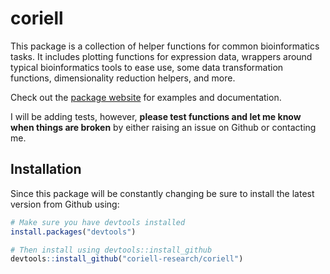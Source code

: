 # coriell

This package is a collection of helper functions for common bioinformatics 
tasks. It includes plotting functions for expression data, wrappers around 
typical bioinformatics tools to ease use, some data transformation functions, 
dimensionality reduction helpers, and more. 

Check out the [package website](https://coriell-research.github.io/coriell/) 
for examples and documentation. 

I will be adding tests, however, **please test functions and let me know when 
things are broken** by either raising an issue on Github or contacting me.

## Installation

Since this package will be constantly changing be sure to install the latest 
version from Github using:

```R
# Make sure you have devtools installed
install.packages("devtools")

# Then install using devtools::install_github
devtools::install_github("coriell-research/coriell")
```
